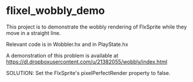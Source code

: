 flixel_wobbly_demo
==================

This project is to demonstrate the wobbly rendering of FlxSprite while they move in a straight line.

Relevant code is in Wobbler.hx and in PlayState.hx

A demonstration of this problem is available at https://dl.dropboxusercontent.com/u/21382055/wobbly/index.html

SOLUTION: Set the FlxSprite's pixelPerfectRender property to false.